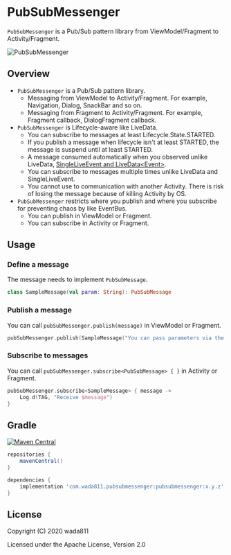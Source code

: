PubSubMessenger
===============

`PubSubMessenger` is a Pub/Sub pattern library from ViewModel/Fragment to Activity/Fragment.

![PubSubMessenger](https://github.com/wada811/PubSubMessenger/blob/master/docs/PubSubMessenger-flow-chart.png)

## Overview
- `PubSubMessenger` is a Pub/Sub pattern library.
  - Messaging from ViewModel to Activity/Fragment. For example, Navigation, Dialog, SnackBar and so on.
  - Messaging from Fragment to Activity/Fragment. For example, Fragment callback, DialogFragment callback.
- `PubSubMessenger` is Lifecycle-aware like LiveData.
  - You can subscribe to messages at least Lifecycle.State.STARTED.
  - If you publish a message when lifecycle isn't at least STARTED, the message is suspend until at least STARTED.
  - A message consumed automatically when you observed unlike LiveData, [SingleLiveEvent and LiveData\<Event>](https://medium.com/androiddevelopers/livedata-with-snackbar-navigation-and-other-events-the-singleliveevent-case-ac2622673150).
  - You can subscribe to messages multiple times unlike LiveData and SingleLiveEvent.
  - You cannot use to communication with another Activity. There is risk of losing the message because of killing Activity by OS.
- `PubSubMessenger` restricts where you publish and where you subscribe for preventing chaos by like EventBus.
  - You can publish in ViewModel or Fragment.
  - You can subscribe in Activity or Fragment.

## Usage
### Define a message
The message needs to implement `PubSubMessage`.
```kotlin
class SampleMessage(val param: String): PubSubMessage
```

### Publish a message
You can call `pubSubMessenger.publish(message)` in ViewModel or Fragment.
```kotlin
pubSubMessenger.publish(SampleMessage("You can pass parameters via the message"))
```

### Subscribe to messages
You can call `pubSubMessenger.subscribe<PubSubMessage> { }` in Activity or Fragment.
```kotlin
pubSubMessenger.subscribe<SampleMessage> { message ->
    Log.d(TAG, "Receive $message")
}
```

## Gradle

[![Maven Central](https://maven-badges.herokuapp.com/maven-central/com.wada811.pubsubmessenger/pubsubmessenger/badge.svg)](https://maven-badges.herokuapp.com/maven-central/com.wada811.pubsubmessenger/pubsubmessenger)

```groovy
repositories {
    mavenCentral()
}

dependencies {
    implementation 'com.wada811.pubsubmessenger:pubsubmessenger:x.y.z'
}
```

## License

Copyright (C) 2020 wada811

Licensed under the Apache License, Version 2.0
